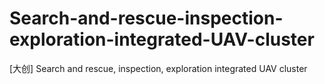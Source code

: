 # Search-and-rescue-inspection-exploration-integrated-UAV-cluster
[大创] Search and rescue, inspection, exploration integrated UAV cluster








